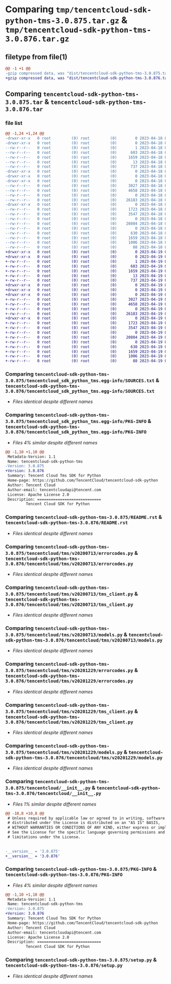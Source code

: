 # Comparing `tmp/tencentcloud-sdk-python-tms-3.0.875.tar.gz` & `tmp/tencentcloud-sdk-python-tms-3.0.876.tar.gz`

## filetype from file(1)

```diff
@@ -1 +1 @@
-gzip compressed data, was "dist/tencentcloud-sdk-python-tms-3.0.875.tar", last modified: Tue Apr 18 01:00:17 2023, max compression
+gzip compressed data, was "dist/tencentcloud-sdk-python-tms-3.0.876.tar", last modified: Wed Apr 19 00:41:20 2023, max compression
```

## Comparing `tencentcloud-sdk-python-tms-3.0.875.tar` & `tencentcloud-sdk-python-tms-3.0.876.tar`

### file list

```diff
@@ -1,24 +1,24 @@
-drwxr-xr-x   0 root         (0) root         (0)        0 2023-04-18 01:00:17.000000 tencentcloud-sdk-python-tms-3.0.875/
-drwxr-xr-x   0 root         (0) root         (0)        0 2023-04-18 01:00:17.000000 tencentcloud-sdk-python-tms-3.0.875/tencentcloud_sdk_python_tms.egg-info/
--rw-r--r--   0 root         (0) root         (0)        1 2023-04-18 01:00:17.000000 tencentcloud-sdk-python-tms-3.0.875/tencentcloud_sdk_python_tms.egg-info/dependency_links.txt
--rw-r--r--   0 root         (0) root         (0)      603 2023-04-18 01:00:17.000000 tencentcloud-sdk-python-tms-3.0.875/tencentcloud_sdk_python_tms.egg-info/SOURCES.txt
--rw-r--r--   0 root         (0) root         (0)     1659 2023-04-18 01:00:17.000000 tencentcloud-sdk-python-tms-3.0.875/tencentcloud_sdk_python_tms.egg-info/PKG-INFO
--rw-r--r--   0 root         (0) root         (0)       13 2023-04-18 01:00:17.000000 tencentcloud-sdk-python-tms-3.0.875/tencentcloud_sdk_python_tms.egg-info/top_level.txt
--rw-r--r--   0 root         (0) root         (0)      737 2023-04-18 01:00:17.000000 tencentcloud-sdk-python-tms-3.0.875/README.rst
-drwxr-xr-x   0 root         (0) root         (0)        0 2023-04-18 01:00:17.000000 tencentcloud-sdk-python-tms-3.0.875/tencentcloud/
-drwxr-xr-x   0 root         (0) root         (0)        0 2023-04-18 01:00:17.000000 tencentcloud-sdk-python-tms-3.0.875/tencentcloud/tms/
-drwxr-xr-x   0 root         (0) root         (0)        0 2023-04-18 01:00:17.000000 tencentcloud-sdk-python-tms-3.0.875/tencentcloud/tms/v20200713/
--rw-r--r--   0 root         (0) root         (0)     3027 2023-04-18 01:00:17.000000 tencentcloud-sdk-python-tms-3.0.875/tencentcloud/tms/v20200713/errorcodes.py
--rw-r--r--   0 root         (0) root         (0)     4658 2023-04-18 01:00:17.000000 tencentcloud-sdk-python-tms-3.0.875/tencentcloud/tms/v20200713/tms_client.py
--rw-r--r--   0 root         (0) root         (0)        0 2023-04-18 01:00:17.000000 tencentcloud-sdk-python-tms-3.0.875/tencentcloud/tms/v20200713/__init__.py
--rw-r--r--   0 root         (0) root         (0)    26183 2023-04-18 01:00:17.000000 tencentcloud-sdk-python-tms-3.0.875/tencentcloud/tms/v20200713/models.py
-drwxr-xr-x   0 root         (0) root         (0)        0 2023-04-18 01:00:17.000000 tencentcloud-sdk-python-tms-3.0.875/tencentcloud/tms/v20201229/
--rw-r--r--   0 root         (0) root         (0)     1723 2023-04-18 01:00:17.000000 tencentcloud-sdk-python-tms-3.0.875/tencentcloud/tms/v20201229/errorcodes.py
--rw-r--r--   0 root         (0) root         (0)     3547 2023-04-18 01:00:17.000000 tencentcloud-sdk-python-tms-3.0.875/tencentcloud/tms/v20201229/tms_client.py
--rw-r--r--   0 root         (0) root         (0)        0 2023-04-18 01:00:17.000000 tencentcloud-sdk-python-tms-3.0.875/tencentcloud/tms/v20201229/__init__.py
--rw-r--r--   0 root         (0) root         (0)    20804 2023-04-18 01:00:17.000000 tencentcloud-sdk-python-tms-3.0.875/tencentcloud/tms/v20201229/models.py
--rw-r--r--   0 root         (0) root         (0)        0 2023-04-18 01:00:17.000000 tencentcloud-sdk-python-tms-3.0.875/tencentcloud/tms/__init__.py
--rw-r--r--   0 root         (0) root         (0)      630 2023-04-18 01:00:17.000000 tencentcloud-sdk-python-tms-3.0.875/tencentcloud/__init__.py
--rw-r--r--   0 root         (0) root         (0)     1659 2023-04-18 01:00:17.000000 tencentcloud-sdk-python-tms-3.0.875/PKG-INFO
--rw-r--r--   0 root         (0) root         (0)     1006 2023-04-18 01:00:17.000000 tencentcloud-sdk-python-tms-3.0.875/setup.py
--rw-r--r--   0 root         (0) root         (0)       88 2023-04-18 01:00:17.000000 tencentcloud-sdk-python-tms-3.0.875/setup.cfg
+drwxr-xr-x   0 root         (0) root         (0)        0 2023-04-19 00:41:20.000000 tencentcloud-sdk-python-tms-3.0.876/
+drwxr-xr-x   0 root         (0) root         (0)        0 2023-04-19 00:41:20.000000 tencentcloud-sdk-python-tms-3.0.876/tencentcloud_sdk_python_tms.egg-info/
+-rw-r--r--   0 root         (0) root         (0)        1 2023-04-19 00:41:20.000000 tencentcloud-sdk-python-tms-3.0.876/tencentcloud_sdk_python_tms.egg-info/dependency_links.txt
+-rw-r--r--   0 root         (0) root         (0)      603 2023-04-19 00:41:20.000000 tencentcloud-sdk-python-tms-3.0.876/tencentcloud_sdk_python_tms.egg-info/SOURCES.txt
+-rw-r--r--   0 root         (0) root         (0)     1659 2023-04-19 00:41:20.000000 tencentcloud-sdk-python-tms-3.0.876/tencentcloud_sdk_python_tms.egg-info/PKG-INFO
+-rw-r--r--   0 root         (0) root         (0)       13 2023-04-19 00:41:20.000000 tencentcloud-sdk-python-tms-3.0.876/tencentcloud_sdk_python_tms.egg-info/top_level.txt
+-rw-r--r--   0 root         (0) root         (0)      737 2023-04-19 00:41:20.000000 tencentcloud-sdk-python-tms-3.0.876/README.rst
+drwxr-xr-x   0 root         (0) root         (0)        0 2023-04-19 00:41:20.000000 tencentcloud-sdk-python-tms-3.0.876/tencentcloud/
+drwxr-xr-x   0 root         (0) root         (0)        0 2023-04-19 00:41:20.000000 tencentcloud-sdk-python-tms-3.0.876/tencentcloud/tms/
+drwxr-xr-x   0 root         (0) root         (0)        0 2023-04-19 00:41:20.000000 tencentcloud-sdk-python-tms-3.0.876/tencentcloud/tms/v20200713/
+-rw-r--r--   0 root         (0) root         (0)     3027 2023-04-19 00:41:20.000000 tencentcloud-sdk-python-tms-3.0.876/tencentcloud/tms/v20200713/errorcodes.py
+-rw-r--r--   0 root         (0) root         (0)     4658 2023-04-19 00:41:20.000000 tencentcloud-sdk-python-tms-3.0.876/tencentcloud/tms/v20200713/tms_client.py
+-rw-r--r--   0 root         (0) root         (0)        0 2023-04-19 00:41:20.000000 tencentcloud-sdk-python-tms-3.0.876/tencentcloud/tms/v20200713/__init__.py
+-rw-r--r--   0 root         (0) root         (0)    26183 2023-04-19 00:41:20.000000 tencentcloud-sdk-python-tms-3.0.876/tencentcloud/tms/v20200713/models.py
+drwxr-xr-x   0 root         (0) root         (0)        0 2023-04-19 00:41:20.000000 tencentcloud-sdk-python-tms-3.0.876/tencentcloud/tms/v20201229/
+-rw-r--r--   0 root         (0) root         (0)     1723 2023-04-19 00:41:20.000000 tencentcloud-sdk-python-tms-3.0.876/tencentcloud/tms/v20201229/errorcodes.py
+-rw-r--r--   0 root         (0) root         (0)     3547 2023-04-19 00:41:20.000000 tencentcloud-sdk-python-tms-3.0.876/tencentcloud/tms/v20201229/tms_client.py
+-rw-r--r--   0 root         (0) root         (0)        0 2023-04-19 00:41:20.000000 tencentcloud-sdk-python-tms-3.0.876/tencentcloud/tms/v20201229/__init__.py
+-rw-r--r--   0 root         (0) root         (0)    20804 2023-04-19 00:41:20.000000 tencentcloud-sdk-python-tms-3.0.876/tencentcloud/tms/v20201229/models.py
+-rw-r--r--   0 root         (0) root         (0)        0 2023-04-19 00:41:20.000000 tencentcloud-sdk-python-tms-3.0.876/tencentcloud/tms/__init__.py
+-rw-r--r--   0 root         (0) root         (0)      630 2023-04-19 00:41:20.000000 tencentcloud-sdk-python-tms-3.0.876/tencentcloud/__init__.py
+-rw-r--r--   0 root         (0) root         (0)     1659 2023-04-19 00:41:20.000000 tencentcloud-sdk-python-tms-3.0.876/PKG-INFO
+-rw-r--r--   0 root         (0) root         (0)     1006 2023-04-19 00:41:20.000000 tencentcloud-sdk-python-tms-3.0.876/setup.py
+-rw-r--r--   0 root         (0) root         (0)       88 2023-04-19 00:41:20.000000 tencentcloud-sdk-python-tms-3.0.876/setup.cfg
```

### Comparing `tencentcloud-sdk-python-tms-3.0.875/tencentcloud_sdk_python_tms.egg-info/SOURCES.txt` & `tencentcloud-sdk-python-tms-3.0.876/tencentcloud_sdk_python_tms.egg-info/SOURCES.txt`

 * *Files identical despite different names*

### Comparing `tencentcloud-sdk-python-tms-3.0.875/tencentcloud_sdk_python_tms.egg-info/PKG-INFO` & `tencentcloud-sdk-python-tms-3.0.876/tencentcloud_sdk_python_tms.egg-info/PKG-INFO`

 * *Files 4% similar despite different names*

```diff
@@ -1,10 +1,10 @@
 Metadata-Version: 1.1
 Name: tencentcloud-sdk-python-tms
-Version: 3.0.875
+Version: 3.0.876
 Summary: Tencent Cloud Tms SDK for Python
 Home-page: https://github.com/TencentCloud/tencentcloud-sdk-python
 Author: Tencent Cloud
 Author-email: tencentcloudapi@tencent.com
 License: Apache License 2.0
 Description: ============================
         Tencent Cloud SDK for Python
```

### Comparing `tencentcloud-sdk-python-tms-3.0.875/README.rst` & `tencentcloud-sdk-python-tms-3.0.876/README.rst`

 * *Files identical despite different names*

### Comparing `tencentcloud-sdk-python-tms-3.0.875/tencentcloud/tms/v20200713/errorcodes.py` & `tencentcloud-sdk-python-tms-3.0.876/tencentcloud/tms/v20200713/errorcodes.py`

 * *Files identical despite different names*

### Comparing `tencentcloud-sdk-python-tms-3.0.875/tencentcloud/tms/v20200713/tms_client.py` & `tencentcloud-sdk-python-tms-3.0.876/tencentcloud/tms/v20200713/tms_client.py`

 * *Files identical despite different names*

### Comparing `tencentcloud-sdk-python-tms-3.0.875/tencentcloud/tms/v20200713/models.py` & `tencentcloud-sdk-python-tms-3.0.876/tencentcloud/tms/v20200713/models.py`

 * *Files identical despite different names*

### Comparing `tencentcloud-sdk-python-tms-3.0.875/tencentcloud/tms/v20201229/errorcodes.py` & `tencentcloud-sdk-python-tms-3.0.876/tencentcloud/tms/v20201229/errorcodes.py`

 * *Files identical despite different names*

### Comparing `tencentcloud-sdk-python-tms-3.0.875/tencentcloud/tms/v20201229/tms_client.py` & `tencentcloud-sdk-python-tms-3.0.876/tencentcloud/tms/v20201229/tms_client.py`

 * *Files identical despite different names*

### Comparing `tencentcloud-sdk-python-tms-3.0.875/tencentcloud/tms/v20201229/models.py` & `tencentcloud-sdk-python-tms-3.0.876/tencentcloud/tms/v20201229/models.py`

 * *Files identical despite different names*

### Comparing `tencentcloud-sdk-python-tms-3.0.875/tencentcloud/__init__.py` & `tencentcloud-sdk-python-tms-3.0.876/tencentcloud/__init__.py`

 * *Files 1% similar despite different names*

```diff
@@ -10,8 +10,8 @@
 # Unless required by applicable law or agreed to in writing, software
 # distributed under the License is distributed on an "AS IS" BASIS,
 # WITHOUT WARRANTIES OR CONDITIONS OF ANY KIND, either express or implied.
 # See the License for the specific language governing permissions and
 # limitations under the License.
 
 
-__version__ = '3.0.875'
+__version__ = '3.0.876'
```

### Comparing `tencentcloud-sdk-python-tms-3.0.875/PKG-INFO` & `tencentcloud-sdk-python-tms-3.0.876/PKG-INFO`

 * *Files 4% similar despite different names*

```diff
@@ -1,10 +1,10 @@
 Metadata-Version: 1.1
 Name: tencentcloud-sdk-python-tms
-Version: 3.0.875
+Version: 3.0.876
 Summary: Tencent Cloud Tms SDK for Python
 Home-page: https://github.com/TencentCloud/tencentcloud-sdk-python
 Author: Tencent Cloud
 Author-email: tencentcloudapi@tencent.com
 License: Apache License 2.0
 Description: ============================
         Tencent Cloud SDK for Python
```

### Comparing `tencentcloud-sdk-python-tms-3.0.875/setup.py` & `tencentcloud-sdk-python-tms-3.0.876/setup.py`

 * *Files identical despite different names*

